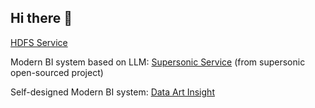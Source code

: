 ## Hi there 👋

<!--
**TKL-tao/TKL-tao** is a ✨ _special_ ✨ repository because its `README.md` (this file) appears on your GitHub profile.

Here are some ideas to get you started:

- 🔭 I’m currently working on ...
- 🌱 I’m currently learning ...
- 👯 I’m looking to collaborate on ...
- 🤔 I’m looking for help with ...
- 💬 Ask me about ...
- 📫 How to reach me: ...
- 😄 Pronouns: ...
- ⚡ Fun fact: ...
-->

[HDFS Service](https://publicIP:9871/dfshealth.html#tab-overview)

Modern BI system based on LLM: [Supersonic Service](http://113.45.129.200:9080) (from supersonic open-sourced project)

Self-designed Modern BI system: [Data Art Insight](http://113.45.129.200:8080)


